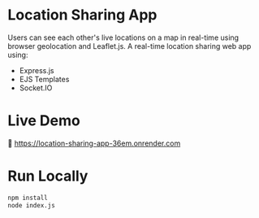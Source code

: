 # Location Sharing App
Users can see each other's live locations on a map in real-time using browser geolocation and Leaflet.js.
A real-time location sharing web app using:
- Express.js
- EJS Templates
- Socket.IO

# Live Demo
🔗 https://location-sharing-app-36em.onrender.com

# Run Locally
```bash
npm install
node index.js
